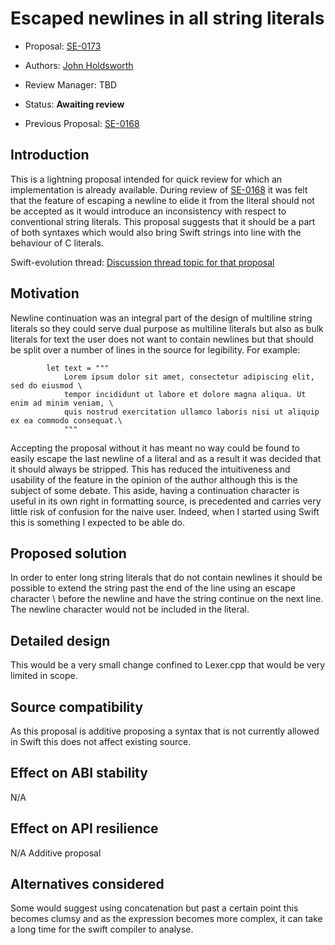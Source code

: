 # Escaped newlines in all string literals

* Proposal: [SE-0173](0173-newline-escape-in-strings.md)
* Authors: [John Holdsworth](https://github.com/johnno1962)
* Review Manager: TBD
* Status: **Awaiting review**

* Previous Proposal: [SE-0168](0168-multi-line-string-literals.md)

## Introduction

This is a lightning proposal intended for quick review for which an implementation
is already available. During review of [SE-0168](0168-multi-line-string-literals.md)
it was felt that the feature of escaping a newline to elide it from the literal should
not be accepted as it would introduce an inconsistency with respect to conventional
string literals. This proposal suggests that it should be a part of both syntaxes
which would also bring Swift strings into line with the behaviour of C literals.

Swift-evolution thread: [Discussion thread topic for that proposal](https://lists.swift.org/pipermail/swift-evolution/Week-of-Mon-20170417/035923.html)

## Motivation

Newline continuation was an integral part of the design of multiline string literals
so they could serve dual purpose as multiline literals but also as bulk literals for text
the user does not want to contain newlines but that should be split over a number
of lines in the source for legibility. For example:

```
        let text = """
            Lorem ipsum dolor sit amet, consectetur adipiscing elit, sed do eiusmod \
            tempor incididunt ut labore et dolore magna aliqua. Ut enim ad minim veniam, \
            quis nostrud exercitation ullamco laboris nisi ut aliquip ex ea commodo consequat.\
            """
```

Accepting the proposal without it has meant no way could be found to easily escape
the last newline of a literal and as a result it was decided that it should always
be stripped. This has reduced the intuitiveness and usability of the feature in the
opinion of the author although this is the subject of some debate. This aside, having
a continuation character is useful in its own right in formatting source, is
precedented and carries very little risk of confusion for the naive user. Indeed,
when I started using Swift this is something I expected to be able do.

## Proposed solution

In order to enter long string literals that do not contain newlines it should
be possible to extend the string past the end of the line using an escape character
\ before the newline and have the string continue on the next line. The newline
character would not be included in the literal.

## Detailed design

This would be a very small change confined to Lexer.cpp that would be very limited in scope.

## Source compatibility

As this proposal is additive proposing a syntax that is not currently
allowed in Swift this does not affect existing source.

## Effect on ABI stability

N/A

## Effect on API resilience

N/A Additive proposal

## Alternatives considered

Some would suggest using concatenation but past a certain point this becomes 
clumsy and as the expression becomes more complex, it can take a long time
for the swift compiler to analyse.